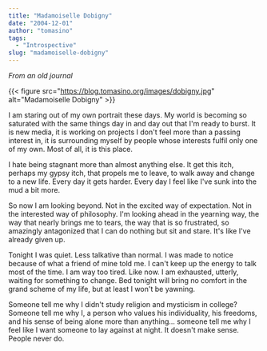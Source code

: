 ```yaml
---
title: "Madamoiselle Dobigny"
date: "2004-12-01"
author: "tomasino"
tags:
  - "Introspective"
slug: "madamoiselle-dobigny"
---
```


_From an old journal_

{{< figure src="https://blog.tomasino.org/images/dobigny.jpg" alt="Madamoiselle Dobigny" >}}

I am staring out of my own portrait these days. My world is becoming so
saturated with the same things day in and day out that I'm ready to
burst. It is new media, it is working on projects I don't feel more than
a passing interest in, it is surrounding myself by people whose
interests fulfil only one of my own. Most of all, it is this place.

I hate being stagnant more than almost anything else. It get this itch,
perhaps my gypsy itch, that propels me to leave, to walk away and change
to a new life. Every day it gets harder. Every day I feel like I've sunk
into the mud a bit more.

So now I am looking beyond. Not in the excited way of expectation. Not
in the interested way of philosophy. I'm looking ahead in the yearning
way, the way that nearly brings me to tears, the way that is so
frustrated, so amazingly antagonized that I can do nothing but sit and
stare. It's like I've already given up.

Tonight I was quiet. Less talkative than normal. I was made to notice
because of what a friend of mine told me. I can't keep up the energy to
talk most of the time. I am way too tired. Like now. I am exhausted,
utterly, waiting for something to change. Bed tonight will bring no
comfort in the grand scheme of my life, but at least I won't be yawning.

Someone tell me why I didn't study religion and mysticism in college?
Someone tell me why I, a person who values his individuality, his
freedoms, and his sense of being alone more than anything... someone
tell me why I feel like I want someone to lay against at night. It
doesn't make sense. People never do.
